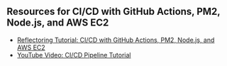## Resources for CI/CD with GitHub Actions, PM2, Node.js, and AWS EC2

- [Reflectoring Tutorial: CI/CD with GitHub Actions, PM2, Node.js, and AWS EC2](https://reflectoring.io/tutorial-cicd-github-actions-pm2-nodejs-aws-ec2/)
- [YouTube Video: CI/CD Pipeline Tutorial](https://youtu.be/cgWXQqL-ZU8?si=HuCXonymPhsBY5IF)
